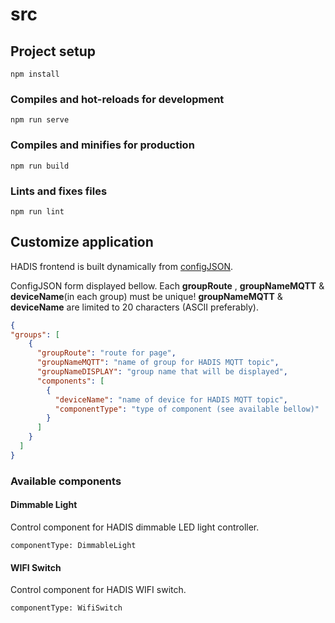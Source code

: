 # src

## Project setup
```
npm install
```

### Compiles and hot-reloads for development
```
npm run serve
```

### Compiles and minifies for production
```
npm run build
```

### Lints and fixes files
```
npm run lint
```

## Customize application
HADIS frontend is built dynamically from [configJSON](src/configJSON.json).

ConfigJSON form displayed bellow.
Each **groupRoute** , **groupNameMQTT** & **deviceName**(in each group) must be unique! 
**groupNameMQTT** & **deviceName** are limited to 20 characters (ASCII preferably).

```JSON
{
"groups": [
    {
      "groupRoute": "route for page",
      "groupNameMQTT": "name of group for HADIS MQTT topic",
      "groupNameDISPLAY": "group name that will be displayed",
      "components": [
        {
          "deviceName": "name of device for HADIS MQTT topic",
          "componentType": "type of component (see available bellow)"
        }
      ]
    }
  ]
}
```

### Available components

#### Dimmable Light
Control component for HADIS dimmable LED light controller.
```
componentType: DimmableLight
```

#### WIFI Switch
Control component for HADIS WIFI switch.
```
componentType: WifiSwitch
```
